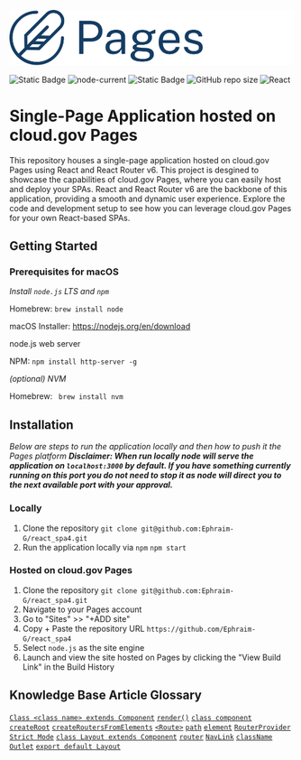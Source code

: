 ![Pages](/assets/images/pages-logo.png)

![Static Badge](https://img.shields.io/badge/cloud.gov%20Pages-blue)
![node-current](https://img.shields.io/node/v/npm)
![Static Badge](https://img.shields.io/badge/logo-javascript-blue?logo=javascript)
![GitHub repo size](https://img.shields.io/github/repo-size/Ephraim-G/react_spa4)
![React](https://shields.io/badge/react-black?logo=react&style=for-the-badge)

# Single-Page Application hosted on cloud.gov Pages

This repository houses a single-page application hosted on cloud.gov Pages using React and React Router v6. This project is desgined to showcase the capabilities of cloud.gov Pages, where you can easily host and deploy your SPAs. React and React Router v6 are the backbone of this application, providing a smooth and dynamic user experience. Explore the code and development setup to see how you can leverage cloud.gov Pages for your own React-based SPAs. 


## Getting Started



### Prerequisites for macOS

*Install `node.js` LTS and `npm`*

Homebrew: ```brew install node```

macOS Installer: https://nodejs.org/en/download

node.js web server

NPM: ```npm install http-server -g``` 

*(optional) NVM*

Homebrew: ``` brew install nvm```

## Installation

*Below are steps to run the application locally and then how to push it the Pages platform* 
***Disclaimer: When run locally node will serve the application on `localhost:3000` by default. If you have something currently running on this port you do not need to stop it as node will direct you to the next available port with your approval.*** 


### Locally
1. Clone the repository
```git clone git@github.com:Ephraim-G/react_spa4.git```
2. Run the application locally via `npm`
```npm start```

### Hosted on cloud.gov Pages
1. Clone the repository
```git clone git@github.com:Ephraim-G/react_spa4.git```
2. Navigate to your Pages account
3. Go to "Sites" >> "+ADD site"
4. Copy + Paste the repository URL 
```https://github.com/Ephraim-G/react_spa4```
5. Select `node.js` as the site engine
6. Launch and view the site hosted on Pages by clicking the "View Build Link" in the Build History




## Knowledge Base Article Glossary

[`Class <class name> extends Component`](https://legacy.reactjs.org/docs/faq-styling.html)
[`render()`](https://react.dev/reference/react-dom/render)
[`class component`](https://react.dev/reference/react/Component)
[`createRoot`](https://react.dev/reference/react-dom/client/createRoot)
[`createRoutersFromElements`](https://reactrouter.com/en/main/utils/create-routes-from-elements)
[`<Route>`](https://reactrouter.com/en/main/components/routes)
[`path`](https://reactrouter.com/en/main/route/route#path)
[`element`](https://reactrouter.com/en/main/components/routes)
[`RouterProvider`](https://reactrouter.com/en/main/routers/router-provider)
[`Strict Mode`](https://react.dev/reference/react/StrictMode)
[`class Layout extends Component`](https://www.w3schools.com/react/react_class.asp)
[`router`](https://reactrouter.com/en/main/routers/picking-a-router)
[`NavLink`](https://reactrouter.com/en/main/components/nav-link)
[`className`](https://legacy.reactjs.org/docs/faq-styling.html)
[`Outlet`](https://reactrouter.com/en/main/components/outlet)
[`export default Layout`](https://react.dev/learn/importing-and-exporting-components)
